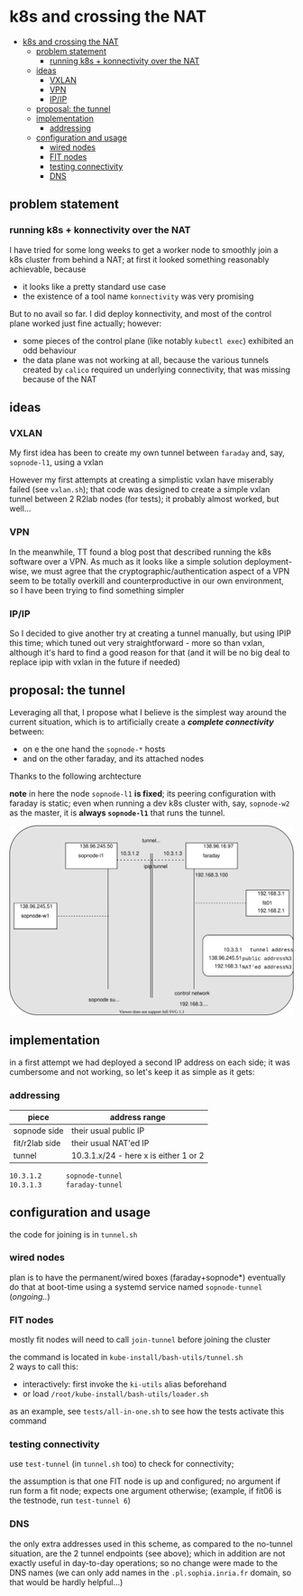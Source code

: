 # k8s and crossing the NAT

- [k8s and crossing the NAT](#k8s-and-crossing-the-nat)
  - [problem statement](#problem-statement)
    - [running k8s + konnectivity over the NAT](#running-k8s--konnectivity-over-the-nat)
  - [ideas](#ideas)
    - [VXLAN](#vxlan)
    - [VPN](#vpn)
    - [IP/IP](#ipip)
  - [proposal: the tunnel](#proposal-the-tunnel)
  - [implementation](#implementation)
    - [addressing](#addressing)
  - [configuration and usage](#configuration-and-usage)
    - [wired nodes](#wired-nodes)
    - [FIT nodes](#fit-nodes)
    - [testing connectivity](#testing-connectivity)
    - [DNS](#dns)

## problem statement

### running k8s + konnectivity over the NAT

I have tried for some long weeks to get a worker node to smoothly join a k8s
cluster from behind a NAT; at first it looked something reasonably achievable,
because

* it looks like a pretty standard use case
* the existence of a tool name `konnectivity` was very promising

But to no avail so far. I did deploy konnectivity, and most of the control plane
worked just fine actually; however:

* some pieces of the control plane (like notably `kubectl exec`) exhibited an
  odd behaviour
* the data plane was not working at all, because the various tunnels created by
  `calico` required un underlying connectivity, that was missing because of the
  NAT

## ideas

### VXLAN

My first idea has been to create my own tunnel between `faraday` and, say,
`sopnode-l1`, using a vxlan

However my first attempts at creating a simplistic vxlan have miserably failed
(see `vxlan.sh`); that code was designed to create a simple vxlan tunnel between
2 R2lab nodes (for tests); it probably almost worked, but well...

### VPN

In the meanwhile, TT found a blog post that described running the k8s software
over a VPN. As much as it looks like a simple solution deployment-wise, we must
agree that the cryptographic/authentication aspect of a VPN seem to be
totally overkill and counterproductive in our own environment, so I have been
trying to find something simpler

### IP/IP

So I decided to give another try at creating a tunnel manually, but using IPIP
this time;  which tuned out very straightforward - more so than vxlan, although
it's hard to find a good reason for that (and it will be no big deal
to replace ipip with vxlan in the future if needed)

## proposal: the tunnel

Leveraging all that, I propose what I believe is the simplest way around the
current situation, which is to artificially create a ***complete
connectivity*** between:

* on e the one hand the `sopnode-*` hosts
* and on the other faraday, and its attached nodes

Thanks to the following archtecture

**note** in here the node `sopnode-l1` **is fixed**; its peering configuration
with faraday is static; even when running a dev k8s cluster with, say,
`sopnode-w2` as the master, it is **always `sopnode-l1`** that runs the tunnel.

![](tunnel-arch.svg)

## implementation

in a first attempt we had deployed a second IP address on each side; it was
cumbersome and not working, so let's keep it as simple as it gets:

### addressing

| piece | address range |
|-|-|
| sopnode side | their usual public IP
| fit/r2lab side | their usual NAT'ed IP
| tunnel | 10.3.1.x/24 - here x is either 1 or 2

    10.3.1.2      sopnode-tunnel
    10.3.1.3      faraday-tunnel

## configuration and usage

the code for joining is in `tunnel.sh`

### wired nodes
plan is to have the permanent/wired boxes (faraday+sopnode*) eventually do that
at boot-time using a systemd service named `sopnode-tunnel` (*ongoing..*)

### FIT nodes
mostly fit nodes will need to call `join-tunnel` before joining the cluster

the command is located in `kube-install/bash-utils/tunnel.sh`  
2 ways to call this:

* interactively: first invoke the `ki-utils` alias beforehand
* or load `/root/kube-install/bash-utils/loader.sh`


as an example, see `tests/all-in-one.sh` to see how the tests activate this command

### testing connectivity

use `test-tunnel` (in `tunnel.sh` too) to check for connectivity;

the assumption is that one FIT node is up and configured; no argument if run
form a fit node; expects one argument otherwise; (example, if fit06 is the
testnode, run `test-tunnel 6`)

### DNS

the only extra addresses used in this scheme, as compared to the no-tunnel
situation, are the 2 tunnel endpoints (see above); which in addition are not
exactly useful in day-to-day operations; so no change were made to the DNS names
(we can only add names in the `.pl.sophia.inria.fr` domain, so that would be
hardly helpful...)

